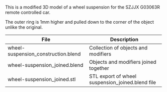 This is a modified 3D model of a wheel suspension for the SZJJX G03063R remote controlled car.

The outer ring is 1mm higher and pulled down to the corner of the object unlike the original.

| File     | Description     |
| ------------- | ------------- |
| wheel-suspension_construction.blend | Collection of objects and modifiers |
| wheel-suspension_joined.blend | Objects and modifiers joined together |
| wheel-suspension_joined.stl | STL export of wheel suspension_joined.blend file |
